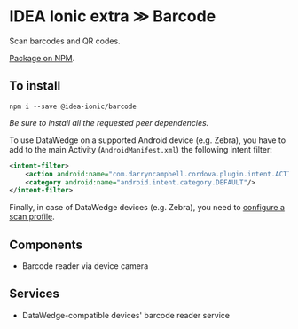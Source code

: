 # IDEA Ionic extra ≫ Barcode

Scan barcodes and QR codes.

[Package on NPM](https://www.npmjs.com/package/@idea-ionic/barcode).

## To install

```
npm i --save @idea-ionic/barcode
```

_Be sure to install all the requested peer dependencies._

To use DataWedge on a supported Android device (e.g. Zebra), you have to add to the main Activity (`AndroidManifest.xml`) the following intent filter:

```xml
<intent-filter>
    <action android:name="com.darryncampbell.cordova.plugin.intent.ACTION"/>
    <category android:name="android.intent.category.DEFAULT"/>
</intent-filter>
```

Finally, in case of DataWedge devices (e.g. Zebra), you need to [configure a scan profile](https://www.notion.so/iter-idea/236a88f61c4045fca017f3a035c3c89b).

## Components

- Barcode reader via device camera

## Services

- DataWedge-compatible devices' barcode reader service

